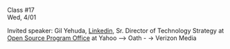<div class="lecture2">

<div class="column_date">
<p markdown="block">

Class #17 <br>
Wed, 4/01

</p>
</div>
<div class="column_materials">
<p markdown="block">


Invited speaker: Gil Yehuda, [Linkedin](https://www.linkedin.com/in/gilyehuda/detail/recent-activity/posts/),
Sr. Director of Technology Strategy at [Open Source Program Office](https://developer.yahoo.com/opensource/docs/) at Yahoo --> Oath - -> Verizon Media

</p>
</div>

<div class="column_assign">
<p markdown="block">



</p>
</div>

</div>
